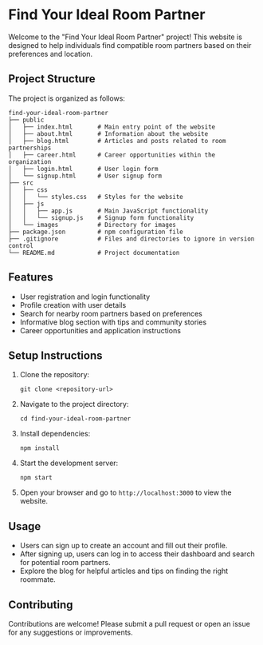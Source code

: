 # Find Your Ideal Room Partner

Welcome to the "Find Your Ideal Room Partner" project! This website is designed to help individuals find compatible room partners based on their preferences and location.

## Project Structure

The project is organized as follows:

```
find-your-ideal-room-partner
├── public
│   ├── index.html       # Main entry point of the website
│   ├── about.html       # Information about the website
│   ├── blog.html        # Articles and posts related to room partnerships
│   ├── career.html      # Career opportunities within the organization
│   ├── login.html       # User login form
│   └── signup.html      # User signup form
├── src
│   ├── css
│   │   └── styles.css   # Styles for the website
│   ├── js
│   │   ├── app.js       # Main JavaScript functionality
│   │   └── signup.js    # Signup form functionality
│   └── images           # Directory for images
├── package.json         # npm configuration file
├── .gitignore           # Files and directories to ignore in version control
└── README.md            # Project documentation
```

## Features

- User registration and login functionality
- Profile creation with user details
- Search for nearby room partners based on preferences
- Informative blog section with tips and community stories
- Career opportunities and application instructions

## Setup Instructions

1. Clone the repository:
   ```
   git clone <repository-url>
   ```

2. Navigate to the project directory:
   ```
   cd find-your-ideal-room-partner
   ```

3. Install dependencies:
   ```
   npm install
   ```

4. Start the development server:
   ```
   npm start
   ```

5. Open your browser and go to `http://localhost:3000` to view the website.

## Usage

- Users can sign up to create an account and fill out their profile.
- After signing up, users can log in to access their dashboard and search for potential room partners.
- Explore the blog for helpful articles and tips on finding the right roommate.

## Contributing

Contributions are welcome! Please submit a pull request or open an issue for any suggestions or improvements.